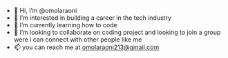 - 👋 Hi, I’m @omolaraoni
- 👀 I’m interested in building a career in the tech industry
- 🌱 I’m currently learning how to code
- 💞️ I’m looking to collaborate on coding project and looking to join a group were i can connect with other people like me
- 📫 you can reach me at omolaraoni213@gmail.com

<!---
omolaraoni/omolaraoni is a ✨ special ✨ repository because its `README.md` (this file) appears on your GitHub profile.
You can click the Preview link to take a look at your changes.
--->
